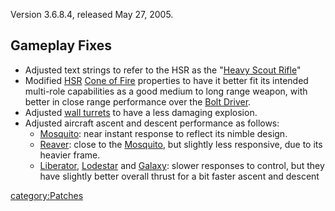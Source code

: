 Version 3.6.8.4, released May 27, 2005.

## Gameplay Fixes

-   Adjusted text strings to refer to the HSR as the "[Heavy Scout
    Rifle](Heavy_Scout_Rifle "wikilink")"
-   Modified [HSR](Heavy_Scout_Rifle "wikilink") [Cone of
    Fire](Cone_of_fire "wikilink") properties to have it better fit its
    intended multi-role capabilities as a good medium to long range
    weapon, with better in close range performance over the [Bolt
    Driver](Bolt_Driver "wikilink").
-   Adjusted [wall turrets](Phalanx "wikilink") to have a less damaging
    explosion.
-   Adjusted aircraft ascent and descent performance as follows:
    -   [Mosquito](Mosquito "wikilink"): near instant response to
        reflect its nimble design.
    -   [Reaver](Reaver "wikilink"): close to the
        [Mosquito](Mosquito "wikilink"), but slightly less responsive,
        due to its heavier frame.
    -   [Liberator](Liberator "wikilink"),
        [Lodestar](Lodestar "wikilink") and [Galaxy](Galaxy "wikilink"):
        slower responses to control, but they have slightly better
        overall thrust for a bit faster ascent and descent

[category:Patches](category:Patches "wikilink")